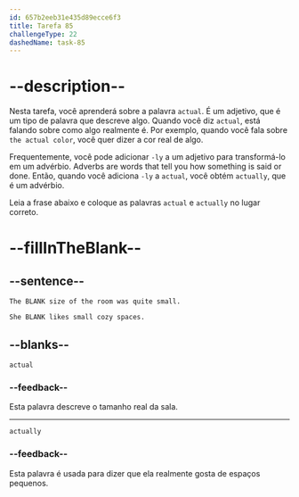 ```yaml
---
id: 657b2eeb31e435d89ecce6f3
title: Tarefa 85
challengeType: 22
dashedName: task-85
---
```


# --description--

Nesta tarefa, você aprenderá sobre a palavra `actual`. É um adjetivo, que é um tipo de palavra que descreve algo. Quando você diz `actual`, está falando sobre como algo realmente é. Por exemplo, quando você fala sobre `the actual color`, você quer dizer a cor real de algo.

Frequentemente, você pode adicionar `-ly` a um adjetivo para transformá-lo em um advérbio.  Adverbs are words that tell you how something is said or done. Então, quando você adiciona `-ly` a `actual`, você obtém `actually`, que é um advérbio.

Leia a frase abaixo e coloque as palavras `actual` e `actually` no lugar correto.

# --fillInTheBlank--

## --sentence--

`The BLANK size of the room was quite small.`

`She BLANK likes small cozy spaces.`

## --blanks--

`actual`

### --feedback--

Esta palavra descreve o tamanho real da sala.

---

`actually`

### --feedback--

Esta palavra é usada para dizer que ela realmente gosta de espaços pequenos.
